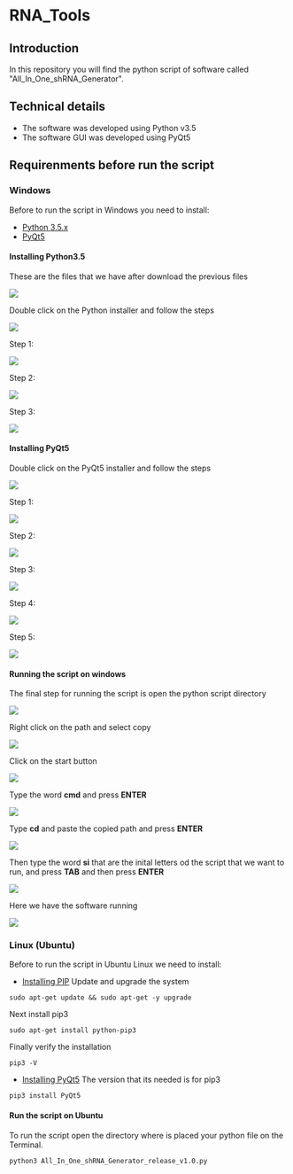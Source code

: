 # RNA_Tools

## Introduction

In this repository you will find the python script of software called "All_In_One_shRNA_Generator".

## Technical details

* The software was developed using Python v3.5
* The software GUI was developed using PyQt5

## Requirenments before run the script
### **Windows**

Before to run the script in Windows you need to install:

* [Python 3.5.x](/download/python-3.5.0.exe)
* [PyQt5](/download/PyQt5-5.6-gpl-Py3.5-Qt5.6.0-x32-2.exe)

#### Installing Python3.5

These are the files that we have after download the previous files

![](/images/installing_python3.5.PNG)

Double click on the Python installer and follow the steps

![](/images/installing_python3.5_00.PNG)

Step 1:

![](/images/installing_python3.5_01.PNG)

Step 2:

![](/images/installing_python3.5_02.PNG)

Step 3:

![](/images/installing_python3.5_03.PNG)

#### Installing PyQt5

Double click on the PyQt5 installer and follow the steps

![](/images/installing_pyQT5.PNG)

Step 1:

![](/images/installing_pyQT5_00.PNG)

Step 2:

![](/images/installing_pyQT5_01.PNG)

Step 3:

![](/images/installing_pyQT5_02.PNG)

Step 4:

![](/images/installing_pyQT5_03.PNG)

Step 5:

![](/images/installing_pyQT5_04.PNG)

#### Running the script on windows

The final step for running the script is open the python script directory

![](/images/runnig_the_script_00.PNG)

Right click on the path and select copy

![](/images/runnig_the_script_01.PNG)

Click on the start button

![](/images/runnig_the_script_02.PNG)

Type the word **cmd** and press **ENTER**

![](/images/runnig_the_script_03.PNG)

Type **cd** and paste the copied path and press **ENTER**

![](/images/runnig_the_script_04.PNG)

Then type the word **si** that are the inital letters od the script that we want to run, and press **TAB** and then press **ENTER**

![](/images/runnig_the_script_05.PNG)

Here we have the software running

![](/images/runnig_the_script_06.PNG)

### **Linux (Ubuntu)**

Before to run the script in Ubuntu Linux we need to install:
* [Installing PIP](https://www.rosehosting.com/blog/how-to-install-pip-on-ubuntu-16-04/)
Update and upgrade the system
````
sudo apt-get update && sudo apt-get -y upgrade
````
Next install pip3 
````
sudo apt-get install python-pip3
````
Finally verify the installation

````
pip3 -V
````
* [Installing PyQt5](https://pypi.org/project/PyQt5/)
The version that its needed is for pip3

````
pip3 install PyQt5
````
#### Run the script on Ubuntu

To run the script open the directory where is placed your python file on the Terminal.

````
python3 All_In_One_shRNA_Generator_release_v1.0.py
````